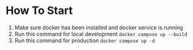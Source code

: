 # How To Start

1. Make sure docker has been installed and docker service is running
2. Run this command for local development `docker compose up --build`
3. Run this command for production `docker compose up -d`

